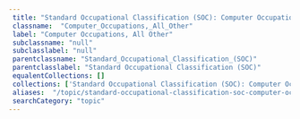 ```yaml
--- 
 title: "Standard Occupational Classification (SOC): Computer Occupations, All Other" 
 classname:  "Computer_Occupations,_All_Other" 
 label: "Computer Occupations, All Other" 
 subclassname: "null" 
 subclasslabel: "null" 
 parentclassname: "Standard_Occupational_Classification_(SOC)" 
 parentclasslabel: "Standard Occupational Classification (SOC)" 
 equalentCollections: [] 
 collections: ['Standard Occupational Classification (SOC): Computer Occupations, All Other']
 aliases:  "/topic/standard-occupational-classification-soc-computer-occupations-all-other"  
 searchCategory: "topic" 
---
```

